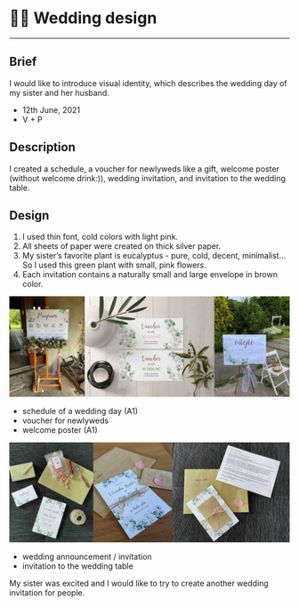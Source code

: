 # 🌸🌿 Wedding design
---
## Brief
I would like to introduce visual identity, which describes the wedding day of my sister and her husband.

- 12th June, 2021
- V + P

## Description
I created a schedule, a voucher for newlyweds like a gift, welcome poster (without welcome drink:)), wedding invitation, and invitation to the wedding table.

## Design
1. I used thin font, cold colors with light pink. 
2. All sheets of paper were created on thick silver paper.
3. My sister’s favorite plant is eucalyptus - pure, cold, decent, minimalist… So I used this green plant with small, pink flowers.
4. Each invitation contains a naturally small and large envelope in brown color.

![Alt text description.](kolaz.jpg)

- schedule of a wedding day (A1)
- voucher for newlyweds
- welcome poster (A1)

![Alt text description.](kolaz2.jpg)

- wedding announcement / invitation
- invitation to the wedding table

My sister was excited and I would like to try to create another wedding invitation for people.
